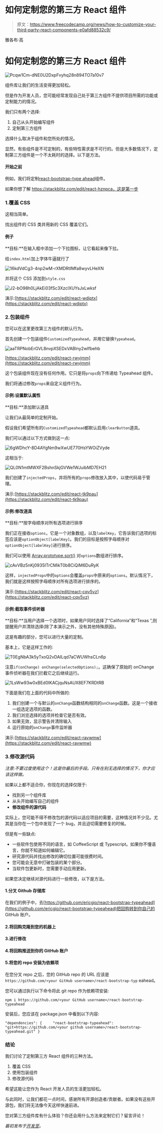 # 如何定制您的第三方 React 组件

> 原文：<https://www.freecodecamp.org/news/how-to-customize-your-third-party-react-components-e0afd88532c9/>

雅各布·高

# 如何定制您的第三方 React 组件

![Pcqw1Cm-dNE0U2DxpFvyhq28n894TO7a10v7](img/54ccae756011416035ef6ed482dd43ca.png)

组件库让我们的生活变得更加轻松。

但是作为开发人员，您可能经常发现自己处于第三方组件不提供项目所需的功能或定制能力的情况。

我们只有两个选择:

1.  自己从头开始编写组件
2.  定制第三方组件

选择什么取决于组件和您所处的情况。

显然，有些组件是不可定制的，有些特性需求是不可行的。但是大多数情况下，定制第三方组件是一个不太耗时的选择。以下是方法。

#### 开始之前

例如，我们将定制[react-bootstrap-type ahead](https://github.com/ericgio/react-bootstrap-typeahead)组件。

如果你想了解 https://stackblitz.com/edit/react-hznpca，这是第一步

### 1.覆盖 CSS

这相当简单。

找出组件的 CSS 类并用新的 CSS 覆盖它们。

#### 例子

**目标:**在输入框中添加一个下拉图标，让它看起来像下拉。

给`index.html`加上字体牛逼就行了

![16kdVdCg3-4np2wM-rXMDRtIMfa8wyvLHeXN](img/a0b2afc5748dd1941ac9ce51cf6c1481.png)

并将这个 CSS 添加到`style.css`

![J2-bO98h0LjAkEi03fSc3XzclXUYsJxLwksf](img/37edc47e5bdecb5a6891d3926c30b162.png)

演示:[https://stackblitz.com/edit/react-wdjptx](https://stackblitz.com/edit/react-wdjptx)

### 2.包装组件

您可以在这里更改第三方组件的默认行为。

首先创建一个包装组件`CustomizedTypeahead`，并用它替换`Typeahead`。

![aaTRPNobErGVL8nvpXSEDxVABlny2wIfbehb](img/c2da3913c576d400ffc56d8c1b0fed5e.png)

[https://stackblitz.com/edit/react-rwyjmm](https://stackblitz.com/edit/react-rwyjmm)

这个包装组件现在没有任何作用。它只是将`props`向下传递给 Typeahead 组件。

我们将通过修改`props`来自定义组件行为。

#### 示例:设置默认属性

**目标:**添加默认道具

让我们从最简单的定制开始。

假设我们希望所有的`CustomizedTypeahead`都默认启用`clearButton`道具。

我们可以通过以下方式做到这一点:

![6gWDhcY-8D4AYgNm9wXwUE770HsYWOiZVyde](img/7c3e0578b3fd73e677447018c0cce61f.png)

这相当于:

![QL0N1mtMWXF2BshnSkjGVWe1WJuibMD7EH21](img/64bef87db6271459ddeefc883e1d39d6.png)

我们创建了`injectedProps`，并将所有的`props`修改放入其中，以使代码易于管理。

演示:[https://stackblitz.com/edit/react-tk9pau](https://stackblitz.com/edit/react-tk9pau)

#### 示例:修改道具

**目标:**按字母顺序对所有选项进行排序

我们正在接收`options`，它是一个对象数组，以及`labelKey`，它告诉我们选项的标签应该是`optionObject[labelKey]`。我们的目标是按照字母顺序对`optionObject[labelKey]`进行排序。

我们可以使用 [Array.prototype.sort()](https://developer.mozilla.org/en-US/docs/Web/JavaScript/Reference/Global_Objects/Array/sort) 对`options`数组进行排序。

![cAvVBz5nKj0935ITrCMikT0b8CiQiM6DuRyK](img/bb468b811413886b88d7d62cfdaa87d3.png)

这样，`injectedProps`中的`options`会覆盖`props`中原来的`options`。默认情况下，我们就是这样按照字母顺序对所有选项进行排序的。

演示:[https://stackblitz.com/edit/react-cqv5vz](https://stackblitz.com/edit/react-cqv5vz)

#### 示例:截取事件侦听器

**目标:**当用户选择一个选项时，如果用户同时选择了“California”和“Texas ”,则提醒用户并清除选择(除了本演示之外，没有其他特殊原因)。

这是有趣的部分，您可以进行大量的定制。

基本上，它是这样工作的:

![T0EgNbA3k5yTxoQ2vDAILqd7aCWUWhsCLn6p](img/8cf03394c92224b5c41a9dc5f17eadef.png)

注意`if(onChange) onChange(selectedOptions);`。这确保了原始的 onChange 事件侦听器在我们拦截它之后继续运行。

![1LsWw93w0xBEd0IKACjquNsAUX8EF7KRDtRB](img/b6d816cc44ab2c24b6b934bca2deba43.png)

下面是我们在上面的代码中所做的:

1.  我们创建一个与默认的`onChange`函数结构相同的`onChange`函数。这是一个接收一组选定选项的函数。
2.  我们浏览选择的选项并检查它是否有效。
3.  如果无效，显示警告并清除输入
4.  运行原始的`onChange`事件监听器

演示:[https://stackblitz.com/edit/react-ravwmw](https://stackblitz.com/edit/react-ravwmw)

### 3.修改源代码

*注意:不要过度使用这个！这是你最后的手段。只有在别无选择的情况下，你才应该这样做。*

如果以上都不适合你，你现在的选择仅限于:

*   找到另一个组件库
*   从头开始编写自己的组件
*   **修改组件的源代码**

实际上，您可能不得不修改包的源代码以适应项目的需要，这种情况并不少见。尤其是当你在一个包中发现了一个 bug，并且迫切需要修复的时候。

但是有一些缺点:

*   一些软件包使用不同的语言，如 CoffeeScript 或 Typescript。如果你不懂语言，你就不知道如何编辑它。
*   研究源代码并找出修改的确切位置可能很费时间。
*   您可能会无意中打破包装的某个部分。
*   当软件包更新时，您需要手动应用更新。

如果您决定继续对源代码进行一些修改，以下是方法。

#### 1.分叉 Github 存储库

在我们的例子中，去[https://github.com/ericgio/react-bootstrap-typeahead](https://github.com/ericgio/react-bootstrap-typeahead)把回购转到你自己的 GitHub 账户。

#### 2.将回购克隆到您的机器上

#### 3.进行修改

#### 4.将回购推送到你的 GitHub 账户

#### 5.将您的 repo 安装为依赖项

在您分叉 repo 之后，您的 GitHub repo 的 URL 应该是`https://github.com/<your GitHub username>/react-bootstrap-typ` eahead。

您可以通过执行以下命令将此 git repo 作为依赖项安装:

```
npm i https://github.com/<your GitHub username>/react-bootstrap-typeahead
```

安装后，您应该在 package.json 中看到以下内容:

```
"dependencies": {     "react-bootstrap-typeahead": "git+https://github.com/<your github username>/react-bootstrap-typeahead.git" }
```

### 结论

我们讨论了定制第三方 React 组件的三种方法。

1.  覆盖 CSS
2.  使用包装组件
3.  修改源代码

希望这能让您作为 React 开发人员的生活更加轻松。

与此同时，让我们都花一点时间，感谢所有开源创造者/贡献者。如果没有这些开源包，我们将无法像今天这样快速前进。

您对第三方组件库有什么体验？你还会用什么方法来定制它们？留言评论！

*最初发布于[开发至](https://dev.to/jacobgoh101/3-ways-you-could-customize-3rd-party-react-component-3dpl)。*